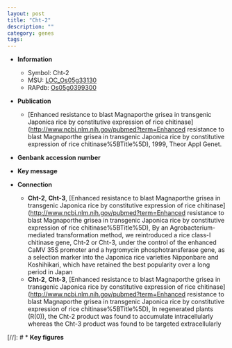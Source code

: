 ```yaml
---
layout: post
title: "Cht-2"
description: ""
category: genes
tags: 
---
```


* **Information**  
    + Symbol: Cht-2  
    + MSU: [LOC_Os05g33130](http://rice.uga.edu/cgi-bin/ORF_infopage.cgi?orf=LOC_Os05g33130)  
    + RAPdb: [Os05g0399300](https://rapdb.dna.affrc.go.jp/locus/?name=Os05g0399300)  

* **Publication**  
    + [Enhanced resistance to blast Magnaporthe grisea in transgenic Japonica rice by constitutive expression of rice chitinase](http://www.ncbi.nlm.nih.gov/pubmed?term=Enhanced resistance to blast Magnaporthe grisea in transgenic Japonica rice by constitutive expression of rice chitinase%5BTitle%5D), 1999, Theor Appl Genet.

* **Genbank accession number**  

* **Key message**  

* **Connection**  
    + __Cht-2__, __Cht-3__, [Enhanced resistance to blast Magnaporthe grisea in transgenic Japonica rice by constitutive expression of rice chitinase](http://www.ncbi.nlm.nih.gov/pubmed?term=Enhanced resistance to blast Magnaporthe grisea in transgenic Japonica rice by constitutive expression of rice chitinase%5BTitle%5D), By an Agrobacterium-mediated transformation method, we reintroduced a rice class-I chitinase gene, Cht-2 or Cht-3, under the control of the enhanced CaMV 35S promoter and a hygromycin phosphotransferase gene, as a selection marker into the Japonica rice varieties Nipponbare and Koshihikari, which have retained the best popularity over a long period in Japan
    + __Cht-2__, __Cht-3__, [Enhanced resistance to blast Magnaporthe grisea in transgenic Japonica rice by constitutive expression of rice chitinase](http://www.ncbi.nlm.nih.gov/pubmed?term=Enhanced resistance to blast Magnaporthe grisea in transgenic Japonica rice by constitutive expression of rice chitinase%5BTitle%5D), In regenerated plants (R(0)), the Cht-2 product was found to accumulate intracellularly whereas the Cht-3 product was found to be targeted extracellularly

[//]: # * **Key figures**  



